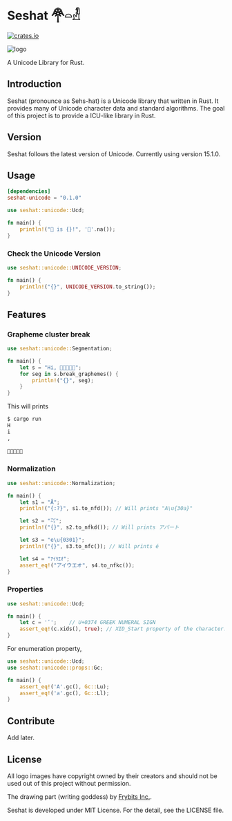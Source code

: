# Seshat 𓋇𓏏𓁐

[![crates.io](https://img.shields.io/crates/v/seshat-unicode.svg)](https://crates.io/crates/seshat-unicode)

![logo](https://raw.githubusercontent.com/hardboiled65/Seshat/master/docs/seshat-logo.png)

A Unicode Library for Rust.

<!--
Demo
-----
[Seshat Web Demo](https://seshat-demo.herokuapp.com)
-->

## Introduction

Seshat (pronounce as Sehs-hat) is a Unicode library that written in Rust.
It provides many of Unicode character data and standard algorithms.
The goal of this project is to provide a ICU-like library in Rust.

## Version

Seshat follows the latest version of Unicode. Currently using version 15.1.0.

## Usage

```toml
[dependencies]
seshat-unicode = "0.1.0"
```

```rust
use seshat::unicode::Ucd;

fn main() {
    println!("🦀 is {}!", '🦀'.na());
}
```

### Check the Unicode Version
```rust
use seshat::unicode::UNICODE_VERSION;

fn main() {
    println!("{}", UNICODE_VERSION.to_string());
}
```

## Features


### Grapheme cluster break

```rust
use seshat::unicode::Segmentation;

fn main() {
    let s = "Hi, 👨🏾‍🤝‍👨🏿";
    for seg in s.break_graphemes() {
        println!("{}", seg);
    }
}
```

This will prints
```sh
$ cargo run
H
i
,
 
👨🏾‍🤝‍👨🏿
```

### Normalization

```rust
use seshat::unicode::Normalization;

fn main() {
    let s1 = "Å";
    println!("{:?}", s1.to_nfd()); // Will prints "A\u{30a}"

    let s2 = "㌀";
    println!("{}", s2.to_nfkd()); // Will prints アパート

    let s3 = "e\u{0301}";
    println!("{}", s3.to_nfc()); // Will prints é

    let s4 = "ｱｲｳｴｵ";
    assert_eq!("アイウエオ", s4.to_nfkc());
}
```

### Properties

```rust
use seshat::unicode::Ucd;

fn main() {
    let c = 'ʹ';    // U+0374 GREEK NUMERAL SIGN
    assert_eq!(c.xids(), true); // XID_Start property of the character.
}
```

For enumeration property,

```rust
use seshat::unicode::Ucd;
use seshat::unicode::props::Gc;

fn main() {
    assert_eq!('A'.gc(), Gc::Lu);
    assert_eq!('a'.gc(), Gc::Ll);
}
```


## Contribute

Add later.

## License

All logo images have copyright owned by their creators and should not be used
out of this project without permission.

The drawing part (writing goddess) by [Frybits Inc.](https://github.com/frybitsinc).

Seshat is developed under MIT License. For the detail, see the LICENSE file.
